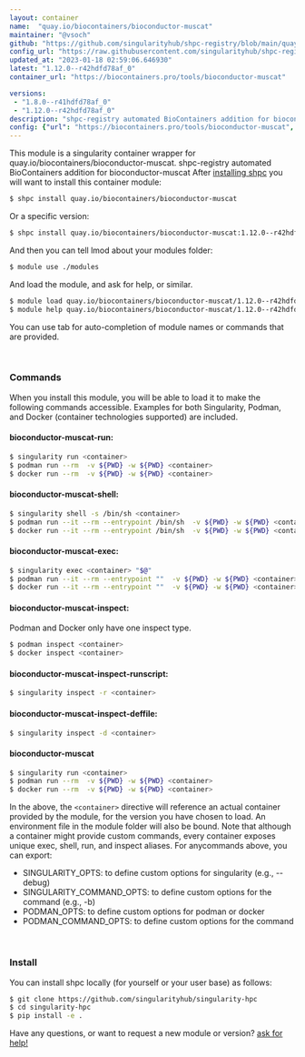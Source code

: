 ```yaml
---
layout: container
name:  "quay.io/biocontainers/bioconductor-muscat"
maintainer: "@vsoch"
github: "https://github.com/singularityhub/shpc-registry/blob/main/quay.io/biocontainers/bioconductor-muscat/container.yaml"
config_url: "https://raw.githubusercontent.com/singularityhub/shpc-registry/main/quay.io/biocontainers/bioconductor-muscat/container.yaml"
updated_at: "2023-01-18 02:59:06.646930"
latest: "1.12.0--r42hdfd78af_0"
container_url: "https://biocontainers.pro/tools/bioconductor-muscat"

versions:
 - "1.8.0--r41hdfd78af_0"
 - "1.12.0--r42hdfd78af_0"
description: "shpc-registry automated BioContainers addition for bioconductor-muscat"
config: {"url": "https://biocontainers.pro/tools/bioconductor-muscat", "maintainer": "@vsoch", "description": "shpc-registry automated BioContainers addition for bioconductor-muscat", "latest": {"1.12.0--r42hdfd78af_0": "sha256:5132269276769efe1343fd1cdc76ee6c316dcdbb4cd10de20376d836d66a5fea"}, "tags": {"1.8.0--r41hdfd78af_0": "sha256:fda044960346bad3af1436f81c5d060627ec42e6d0e4d7900d6f0923b71cbda5", "1.12.0--r42hdfd78af_0": "sha256:5132269276769efe1343fd1cdc76ee6c316dcdbb4cd10de20376d836d66a5fea"}, "docker": "quay.io/biocontainers/bioconductor-muscat"}
---
```


This module is a singularity container wrapper for quay.io/biocontainers/bioconductor-muscat.
shpc-registry automated BioContainers addition for bioconductor-muscat
After [installing shpc](#install) you will want to install this container module:


```bash
$ shpc install quay.io/biocontainers/bioconductor-muscat
```

Or a specific version:

```bash
$ shpc install quay.io/biocontainers/bioconductor-muscat:1.12.0--r42hdfd78af_0
```

And then you can tell lmod about your modules folder:

```bash
$ module use ./modules
```

And load the module, and ask for help, or similar.

```bash
$ module load quay.io/biocontainers/bioconductor-muscat/1.12.0--r42hdfd78af_0
$ module help quay.io/biocontainers/bioconductor-muscat/1.12.0--r42hdfd78af_0
```

You can use tab for auto-completion of module names or commands that are provided.

<br>

### Commands

When you install this module, you will be able to load it to make the following commands accessible.
Examples for both Singularity, Podman, and Docker (container technologies supported) are included.

#### bioconductor-muscat-run:

```bash
$ singularity run <container>
$ podman run --rm  -v ${PWD} -w ${PWD} <container>
$ docker run --rm  -v ${PWD} -w ${PWD} <container>
```

#### bioconductor-muscat-shell:

```bash
$ singularity shell -s /bin/sh <container>
$ podman run --it --rm --entrypoint /bin/sh  -v ${PWD} -w ${PWD} <container>
$ docker run --it --rm --entrypoint /bin/sh  -v ${PWD} -w ${PWD} <container>
```

#### bioconductor-muscat-exec:

```bash
$ singularity exec <container> "$@"
$ podman run --it --rm --entrypoint ""  -v ${PWD} -w ${PWD} <container> "$@"
$ docker run --it --rm --entrypoint ""  -v ${PWD} -w ${PWD} <container> "$@"
```

#### bioconductor-muscat-inspect:

Podman and Docker only have one inspect type.

```bash
$ podman inspect <container>
$ docker inspect <container>
```

#### bioconductor-muscat-inspect-runscript:

```bash
$ singularity inspect -r <container>
```

#### bioconductor-muscat-inspect-deffile:

```bash
$ singularity inspect -d <container>
```



#### bioconductor-muscat

```bash
$ singularity run <container>
$ podman run --rm  -v ${PWD} -w ${PWD} <container>
$ docker run --rm  -v ${PWD} -w ${PWD} <container>
```


In the above, the `<container>` directive will reference an actual container provided
by the module, for the version you have chosen to load. An environment file in the
module folder will also be bound. Note that although a container
might provide custom commands, every container exposes unique exec, shell, run, and
inspect aliases. For anycommands above, you can export:

 - SINGULARITY_OPTS: to define custom options for singularity (e.g., --debug)
 - SINGULARITY_COMMAND_OPTS: to define custom options for the command (e.g., -b)
 - PODMAN_OPTS: to define custom options for podman or docker
 - PODMAN_COMMAND_OPTS: to define custom options for the command

<br>

### Install

You can install shpc locally (for yourself or your user base) as follows:

```bash
$ git clone https://github.com/singularityhub/singularity-hpc
$ cd singularity-hpc
$ pip install -e .
```

Have any questions, or want to request a new module or version? [ask for help!](https://github.com/singularityhub/singularity-hpc/issues)